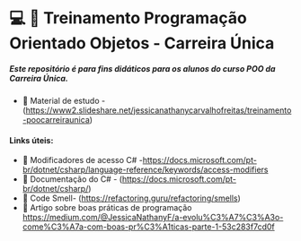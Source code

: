 #  :computer: :blue_book: Treinamento Programação Orientado Objetos - Carreira Única

##### Este repositório é para fins didáticos para os alunos do curso POO da Carreira Única.

* :orange_book: Material de estudo - (https://www2.slideshare.net/jessicanathanycarvalhofreitas/treinamento-poocarreiraunica)  

#### Links úteis: 
* :bookmark_tabs: Modificadores de acesso C# -https://docs.microsoft.com/pt-br/dotnet/csharp/language-reference/keywords/access-modifiers
* :orange_book: Documentação do C# - (https://docs.microsoft.com/pt-br/dotnet/csharp/)  
* :blue_book: Code Smell- (https://refactoring.guru/refactoring/smells)  
* :orange_book: Artigo sobre boas práticas de programação https://medium.com/@JessicaNathanyF/a-evolu%C3%A7%C3%A3o-come%C3%A7a-com-boas-pr%C3%A1ticas-parte-1-53c283f7cd0f

